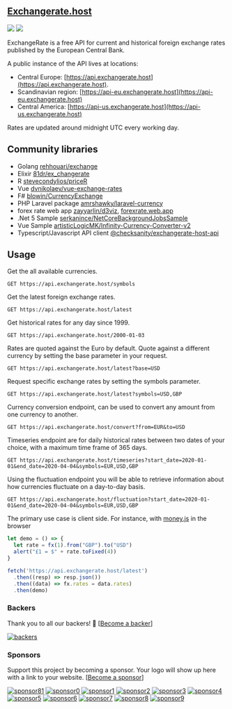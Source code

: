 ## [Exchangerate.host](https://exchangerate.host)

[![](https://img.shields.io/static/v1?label=Sponsor&message=%E2%9D%A4&logo=Kofi&color=%23fe8e86)](https://ko-fi.com/X8X5261MF)
[![](https://img.shields.io/static/v1?label=Sponsor&message=%E2%9D%A4&logo=Github&color=%23fe8e86)](https://github.com/sponsors/arzzen)

ExchangeRate is a free API for current and historical foreign exchange rates published by the European Central Bank.

A public instance of the API lives at locations:
- Central Europe: [https://api.exchangerate.host](https://api.exchangerate.host).
- Scandinavian region: [https://api-eu.exchangerate.host](https://api-eu.exchangerate.host)
- Central America: [https://api-us.exchangerate.host](https://api-us.exchangerate.host)

Rates are updated around midnight UTC every working day.

## Community libraries

- Golang [rehhouari/exchange](https://github.com/rehhouari/exchange)
- Elixir [81dr/ex_changerate](https://github.com/81dr/ex_changerate)
- R [stevecondylios/priceR](https://github.com/stevecondylios/priceR)
- Vue [dvnikolaev/vue-exchange-rates](https://github.com/dvnikolaev/vue-exchange-rates)
- F# [blowin/CurrencyExchange](https://github.com/blowin/CurrencyExchange)
- PHP Laravel package [amrshawky/laravel-currency](https://github.com/amrshawky/laravel-currency)
- forex rate web app [zayyarlin/d3viz](https://github.com/zayyarlin/d3viz), [forexrate.web.app](https://forexrate.web.app/)
- .Net 5 Sample [serkanince/NetCoreBackgroundJobsSample](https://github.com/serkanince/NetCoreBackgroundJobsSample)
- Vue Sample [artisticLogicMK/Infinity-Currency-Converter-v2](https://github.com/artisticLogicMK/Infinity-Currency-Converter-v2)
- Typescript/Javascript API client [@checksanity/exchangerate-host-api](https://github.com/CheckSanity/exchangerate-host-api)

## Usage

Get the all available currencies.

```http
GET https://api.exchangerate.host/symbols
```

Get the latest foreign exchange rates.

```http
GET https://api.exchangerate.host/latest
```

Get historical rates for any day since 1999.

```http
GET https://api.exchangerate.host/2000-01-03
```

Rates are quoted against the Euro by default. Quote against a different currency by setting the base parameter in your request.

```http
GET https://api.exchangerate.host/latest?base=USD
```

Request specific exchange rates by setting the symbols parameter.

```http
GET https://api.exchangerate.host/latest?symbols=USD,GBP
```

Currency conversion endpoint, can be used to convert any amount from one currency to another. 

```http
GET https://api.exchangerate.host/convert?from=EUR&to=USD
```

Timeseries endpoint are for daily historical rates between two dates of your choice, with a maximum time frame of 365 days.

```http
GET https://api.exchangerate.host/timeseries?start_date=2020-01-01&end_date=2020-04-04&symbols=EUR,USD,GBP
```

Using the fluctuation endpoint you will be able to retrieve information about how currencies fluctuate on a day-to-day basis. 

```http
GET https://api.exchangerate.host/fluctuation?start_date=2020-01-01&end_date=2020-04-04&symbols=EUR,USD,GBP
```

The primary use case is client side. For instance, with [money.js](https://openexchangerates.github.io/money.js/) in the browser

```js
let demo = () => {
  let rate = fx(1).from("GBP").to("USD")
  alert("£1 = $" + rate.toFixed(4))
}

fetch('https://api.exchangerate.host/latest')
  .then((resp) => resp.json())
  .then((data) => fx.rates = data.rates)
  .then(demo)
```

### Backers

Thank you to all our backers! 🙏 [[Become a backer](https://opencollective.com/exchangeratehost#backer)]

[![backers](https://opencollective.com/exchangeratehost/backers.svg?width=890)](https://opencollective.com/exchangeratehost#backers)

### Sponsors

Support this project by becoming a sponsor. Your logo will show up here with a link to your website. [[Become a sponsor](https://opencollective.com/exchangeratehost#sponsor)]

[![sponsor81](https://user-images.githubusercontent.com/6382002/130024560-65bb49a6-c7e9-48f9-8427-a29d8ff2a3db.png)](https://quaestor.com/?utm_source=github&utm_category=sponsor)
[![sponsor0](https://opencollective.com/exchangeratehost/sponsor/0/avatar.svg?v=1)](https://opencollective.com/exchangeratehost/sponsor/0/website)
[![sponsor1](https://opencollective.com/exchangeratehost/sponsor/1/avatar.svg)](https://opencollective.com/exchangeratehost/sponsor/1/website)
[![sponsor2](https://opencollective.com/exchangeratehost/sponsor/2/avatar.svg)](https://opencollective.com/exchangeratehost/sponsor/2/website)
[![sponsor3](https://opencollective.com/exchangeratehost/sponsor/3/avatar.svg)](https://opencollective.com/exchangeratehost/sponsor/3/website)
[![sponsor4](https://opencollective.com/exchangeratehost/sponsor/4/avatar.svg)](https://opencollective.com/exchangeratehost/sponsor/4/website)
[![sponsor5](https://opencollective.com/exchangeratehost/sponsor/5/avatar.svg)](https://opencollective.com/exchangeratehost/sponsor/5/website)
[![sponsor6](https://opencollective.com/exchangeratehost/sponsor/6/avatar.svg)](https://opencollective.com/exchangeratehost/sponsor/6/website)
[![sponsor7](https://opencollective.com/exchangeratehost/sponsor/7/avatar.svg)](https://opencollective.com/exchangeratehost/sponsor/7/website)
[![sponsor8](https://opencollective.com/exchangeratehost/sponsor/8/avatar.svg)](https://opencollective.com/exchangeratehost/sponsor/8/website)
[![sponsor9](https://opencollective.com/exchangeratehost/sponsor/9/avatar.svg)](https://opencollective.com/exchangeratehost/sponsor/9/website)

